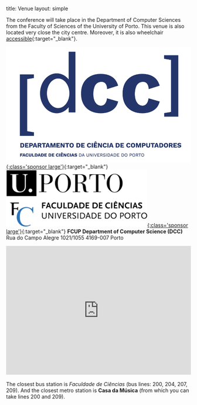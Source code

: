 title: Venue
layout: simple

The conference will take place in the Department of Computer Sciences from the Faculty of Sciences of the University of Porto. This venue is also located very close the city centre. Moreover, it is also wheelchair [accessible](https://www.tur4all.com/pt/organize-a-sua-viagem){:target="_blank"}.

[![dcc](/static/images/sponsors/dcc.png){:class='sponsor large'}](https://www.dcc.fc.up.pt/){:target="_blank"} [![fcup](/static/images/sponsors/fcup.png){:class='sponsor large'}](https://sigarra.up.pt/fcup/){:target="_blank"}
**FCUP Department of Computer Science (DCC)**
Rua do Campo Alegre 1021/1055
4169-007 Porto

<iframe width="100%" height="350" id="gmap_canvas" src="https://maps.google.com/maps?q=fcup%20dcc&t=&z=13&ie=UTF8&iwloc=&output=embed" frameborder="0" scrolling="no" marginheight="0" marginwidth="0" class="mb-3"></iframe>

The closest bus station is *Faculdade de Ciências* (bus lines: 200, 204, 207, 209). And the closest metro station is **Casa da Música** (from which you can take lines 200 and 209).
